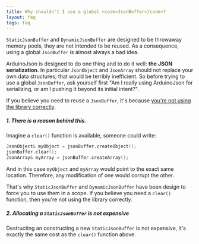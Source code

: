```yaml
---
title: Why shouldn't I use a global <code>JsonBuffer</code>?
layout: faq
tags: faq
---
```


`StaticJsonBuffer` and `DynamicJsonBuffer` are designed to be throwaway memory pools, they are not intended to be reused.
As a consequence, using a global `JsonBuffer` is almost always a bad idea.

ArduinoJson is designed to do one thing and to do it well: **the JSON serialization**.
In particular `JsonObject` and `JsonArray` should not replace your own data structures; that would be terribly inefficient.
So before trying to use a global `JsonBuffer`, ask yourself first "Am I really using ArduinoJson for serializing, or am I pushing it beyond its initial intent?".

If you believe you need to reuse a `JsonBuffer`, it's because [you're not using the library correctly](whats-the-best-way-to-use-the-library).

##### 1. There is a reason behind this.

Imagine a `clear()` function is available, someone could write:

```c++
JsonObject& myObject = jsonBuffer.createObject();
jsonBuffer.clear();
JsonArray& myArray = jsonBuffer.createArray();
```

And in this case `myObject` and `myArray` would point to the exact same location.
Therefore, any modification of one would corrupt the other.

That's why `StaticJsonBuffer` and `DynamicJsonBuffer` have been design to force you to use them in a scope.
If you believe you need a `clear()` function, then you're not using the library correctly.

##### 2. Allocating a `StaticJsonBuffer` is not expensive

Destructing an constructing a new `StaticJsonBuffer` is not expensive, it's exactly the same cost as the `clear()` function above.
